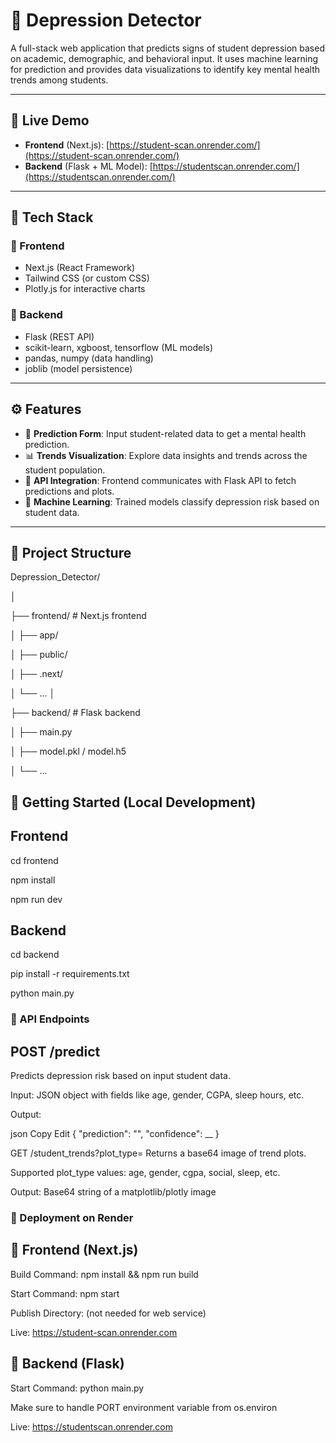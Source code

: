 # 🧠 Depression Detector

A full-stack web application that predicts signs of student depression based on academic, demographic, and behavioral input. It uses machine learning for prediction and provides data visualizations to identify key mental health trends among students.

---

## 🔗 Live Demo

- **Frontend** (Next.js): [https://student-scan.onrender.com/](https://student-scan.onrender.com/)
- **Backend** (Flask + ML Model): [https://studentscan.onrender.com/](https://studentscan.onrender.com/)

---

## 🧩 Tech Stack

### 🚀 Frontend
- Next.js (React Framework)
- Tailwind CSS (or custom CSS)
- Plotly.js for interactive charts

### 🧠 Backend
- Flask (REST API)
- scikit-learn, xgboost, tensorflow (ML models)
- pandas, numpy (data handling)
- joblib (model persistence)

---

## ⚙️ Features

- 🧾 **Prediction Form**: Input student-related data to get a mental health prediction.
- 📊 **Trends Visualization**: Explore data insights and trends across the student population.
- 🔌 **API Integration**: Frontend communicates with Flask API to fetch predictions and plots.
- 🧠 **Machine Learning**: Trained models classify depression risk based on student data.

---

## 📂 Project Structure
Depression_Detector/

│

├── frontend/ # Next.js frontend

│ ├── app/ 

│ ├── public/

│ ├── .next/

│ └── ...
│

├── backend/ # Flask backend

│ ├── main.py

│ ├── model.pkl / model.h5

│ └── ...

## 🔧 Getting Started (Local Development)

## Frontend
cd frontend

npm install

npm run dev

## Backend
cd backend

pip install -r requirements.txt

python main.py



### 🧪 API Endpoints
## POST /predict

Predicts depression risk based on input student data.


Input: JSON object with fields like age, gender, CGPA, sleep hours, etc.

Output:

json
Copy
Edit
{
  "prediction": "",
  "confidence": __
}

GET /student_trends?plot_type=<type>
Returns a base64 image of trend plots.


Supported plot_type values: age, gender, cgpa, social, sleep, etc.


Output: Base64 string of a matplotlib/plotly image



### 🚀 Deployment on Render
## 🔷 Frontend (Next.js)

Build Command: npm install && npm run build

Start Command: npm start

Publish Directory: (not needed for web service)

Live: https://student-scan.onrender.com


## 🔶 Backend (Flask)

Start Command: python main.py

Make sure to handle PORT environment variable from os.environ

Live: https://studentscan.onrender.com

